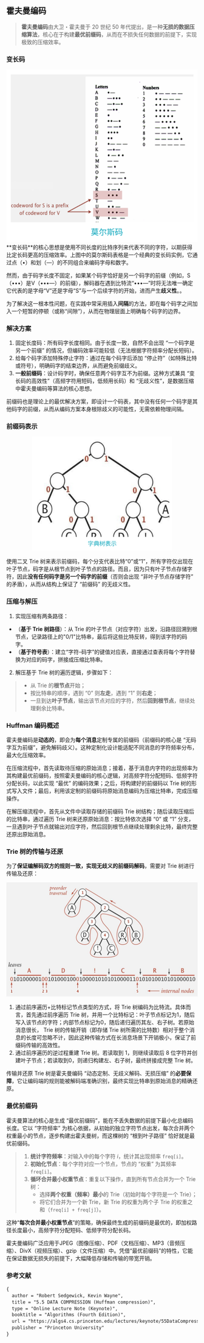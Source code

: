 ## 霍夫曼编码

> **霍夫曼编码**由大卫・霍夫曼于 20 世纪 50 年代提出，是一种**无损的数据压缩算法**，核心在于构建**最优前缀码**，从而在不损失任何数据的前提下，实现极致的压缩效率。

### 变长码

<div align="center">
  <img src="assets/Morse.svg">
</div>
**变长码**的核心思想是使用不同长度的比特序列来代表不同的字符，以期获得比定长码更高的压缩效率。上图中的莫尔斯码表格是一个经典的变长码实例，它通过点（•）和划（—）的不同组合来编码字母和数字。

然而，由于码字长度不固定，如果某个码字恰好是另一个码字的前缀（例如，S（•••）是V（•••—）的前缀），解码器在遇到比特流“•••—”时将无法唯一确定它代表的是字母“V”还是字母“S”与一个后续字符的开始，进而产生**歧义性**。。

为了解决这一根本性问题，在实践中常采用插入**间隔**的方法，即在每个码字之间加入一个短暂的停顿（或称“间隙”），从而在物理层面上明确每个码字的边界。

### 解决方案

1. 固定长度码：所有码字长度相同。由于长度一致，自然不会出现 “一个码字是另一个前缀” 的情况，但编码效率可能较低（无法根据字符频率分配长短码）。
2. 给每个码字添加特殊停止字符：通过在每个码字后添加 “停止符”（如特殊比特或符号），明确码字的结束边界，从而避免前缀歧义。
3. **一般前缀码**：设计码字时，确保任意两个码字互不为前缀。这种方式兼具 “变长码的高效性”（高频字符用短码，低频用长码）和 “无歧义性”，是数据压缩中霍夫曼编码等算法的核心思想。

前缀码也是理论上的最优解决方案，即设计一个码表，其中没有任何一个码字是其他码字的前缀，从而从编码方案本身根除歧义的可能性，无需依赖物理间隔。

### 前缀码表示

<div align="center">
  <img src="assets/Trie.svg" height="300">
</div>

使用二叉 Trie 树来表示前缀码，每个分支代表比特“0”或“1”，所有字符仅出现在叶子节点，码字是从根节点到叶子节点的路径。而且，因为只有叶子节点存储字符，因此**没有任何码字是另一个码字的前缀**（否则会出现 “非叶子节点存储字符” 的矛盾），从而从结构上保证了 “前缀码” 的无歧义性。

### 压缩与解压

1. 实现压缩有两条路径：

- （**基于 Trie 树路径**）：从 Trie 的叶子节点（对应字符）出发，沿路径回溯到根节点，记录路径上的"0/1"比特串，最后将这些比特反转，得到该字符的码字。
- （**基于符号表**）：建立“字符-码字”的键值对应表，直接通过查表将每个字符替换为对应的码字，拼接成压缩比特串。

2. 解压基于 Trie 树的遍历逻辑，步骤如下：

> - 从 Trie 的**根节点**开始；
> - 按比特串的顺序，遇到 “0” 则**左走**，遇到 “1” 则**右走**；
> - 一旦到达**叶子节点**，输出该节点对应的字符，然后**回到根节点**，继续处理剩余比特串。

### Huffman 编码概述

霍夫曼编码是**动态的**，即会为**每个消息**定制专属的前缀码（前缀码的核心是 “无码字互为前缀”，避免解码歧义）。这种定制化设计能适配不同消息的字符频率分布，最大化压缩效率。

在压缩流程中，首先读取待压缩的原始消息；接着，基于消息内字符的出现频率为其构建最优前缀码，按照霍夫曼编码的核心逻辑，对高频字符分配短码、低频字符分配长码，以此实现 “最优” 的编码效果；之后，将构建好的前缀码以 Trie 树的形式写入文件；最后，利用该定制的前缀码将原始消息编码为压缩比特串，完成压缩操作。

在解压缩流程中，首先从文件中读取存储的前缀码 Trie 树结构；随后读取压缩后的比特串，通过遍历 Trie 树来还原原始消息：按比特依次选择 “0” 或 “1” 分支，一旦遇到叶子节点就输出对应字符，然后回到根节点继续处理剩余比特，最终完整还原出原始消息。

### Trie 树的传输与还原

为了**保证编解码双方的规则一致，实现无歧义的前缀码解码**，需要对 Trie 树进行传输及还原：

<div align="center">
  <img src="assets/Transmit.jpeg" height="300">
</div>

1. 通过前序遍历+比特标记节点类型的方式，将 Trie 树编码为比特流。具体而言，首先通过前序遍历 Trie 树，并用一个比特标记：叶子节点标记为1，随后写入该节点的字符；内部节点标记为0，随后递归遍历其左、右子树。若原始消息很长， Trie 树的传输开销（即存储 Trie 树所需的比特数）相对于整个消息的长度可忽略不计，因此这种传输方式在长消息场景下开销极小，保证了前缀码传输的高效性。
2. 通过前序遍历的逆过程重建 Trie 树。若读取到 1，则继续读取后 8 位字符并创建叶子节点；若读取到0，则递归构建左、右子树，最终拼接成完整 Trie 树。

传输并还原 Trie 树是霍夫曼编码 “动态定制、无歧义解码、无损压缩” 的**必要保障**，它让编码端的规则能被解码端准确识别，最终实现比特串到原始消息的精确还原。

### 最优前缀码

霍夫曼算法的核心是生成 “最优前缀码”，能在不丢失数据的前提下最小化总编码长度。它以 “字符频率” 为核心依据，从初始的独立字符节点出发，每次合并两个权重最小的节点，逐步构建出霍夫曼树，而这棵树的 “根到叶子路径” 恰好就是最优前缀码。

> 1. **统计字符频率**：对输入中的每个字符 *i*，统计其出现频率 `freq[i]`。
> 2. **初始化节点**：每个字符对应一个节点，节点的 “权重” 为其频率 `freq[i]`。
> 3. **循环合并最小权重节点**：重复以下操作，直到所有节点合并为一个 Trie 树：
>    - 选择**两个权重（频率）最小**的 Trie（初始时每个字符是一个 Trie）；
>    - 将它们合并为一个新 Trie，新 Trie 的权重为两个子 Trie 的权重之和（`freq[i] + freq[j]`）。

这种“**每次合并最小权重节点**”的策略，确保最终生成的前缀码是最优的，即加权路径长度最小，高频字符分配短码、低频字符分配长码。

霍夫曼编码广泛应用于JPEG（图像压缩）、PDF（文档压缩）、MP3（音频压缩）、DivX（视频压缩）、gzip（文件压缩）中。凭借“最优前缀码”的特性，它能在保证数据无损失的前提下，大幅降低存储和传输的带宽开销。

### 参考文献

```tex
{
  author = "Robert Sedgewick, Kevin Wayne",
  title = "5.5 DATA COMPRESSION (Huffman compression)",
  type = "Online Lecture Note (Keynote)",
  booktitle = "Algorithms (Fourth Edition)",
  url = "https://algs4.cs.princeton.edu/lectures/keynote/55DataCompression.pdf",
  publisher = "Princeton University"
}
```
